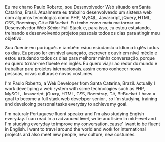 Eu me chamo Paulo Roberto, sou Desenvolvedor Web situado em Santa Catarina, Brasil. Atualmente eu trabalho desenvolvendo um sistema web com algumas tecnologias como PHP, MySQL, Javascript, jQuery, HTML, CSS, Bootstrap, Git e BitBucket. Eu tenho como meta me tornar um Desenvolvedor Web Sênior Full Stack, e, para isso, eu estou estudando, treinando e desenvolvendo projetos pessoais todos os dias para atingir meu objetivo.

Sou fluente em português e também estou estudando o idioma inglês todos os dias. Eu posso ler em nível avançado, escrever e ouvir em nível médio e estou estudando todos os dias para melhorar minha conversação, porque eu quero tornar-me fluente em inglês. Eu quero viajar ao redor do mundo e trabalhar para projetos internacionais, assim como conhecer novas pessoas, novas culturas e novos costumes.

I'm Paulo Roberto, a Web Developer from Santa Catarina, Brazil. Actually I work developing a web system with some technologies such as PHP, MySQL, Javascript, jQuery, HTML, CSS, Bootstrap, Git, BitBucket. I have a goal to become a full stack web developer senior , so I'm studying, training and developing personal tasks everyday to achieve my goal.

I'm naturaly Portuguese fluent speaker and I'm also studying English everyday. I can read in an advanced level, write and listen in mid-level and I'm studying everyday to improve my conversation, cause' Iwant to be fluent in English. I want to travel around the world and work for international projects and also meet new people, new culture, new costumes.
